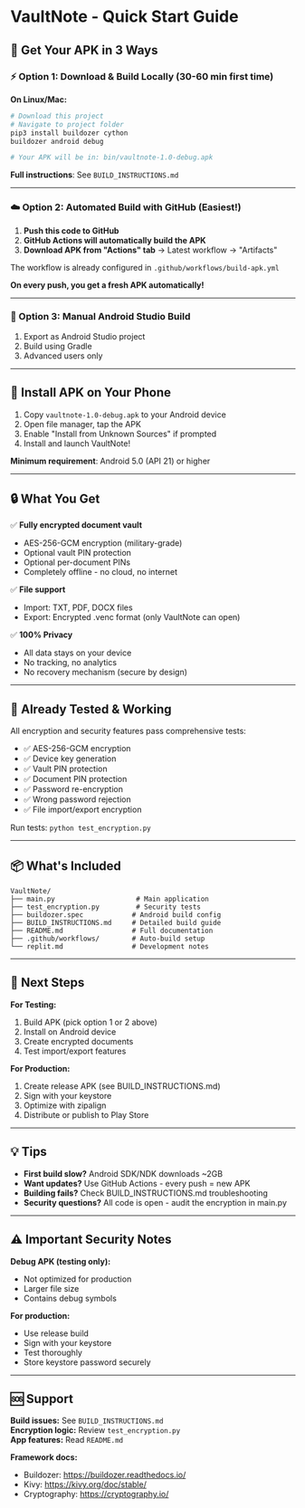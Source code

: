 # VaultNote - Quick Start Guide

## 🚀 Get Your APK in 3 Ways

### ⚡ Option 1: Download & Build Locally (30-60 min first time)

**On Linux/Mac:**
```bash
# Download this project
# Navigate to project folder
pip3 install buildozer cython
buildozer android debug

# Your APK will be in: bin/vaultnote-1.0-debug.apk
```

**Full instructions**: See `BUILD_INSTRUCTIONS.md`

---

### ☁️ Option 2: Automated Build with GitHub (Easiest!)

1. **Push this code to GitHub**
2. **GitHub Actions will automatically build the APK** 
3. **Download APK from "Actions" tab** → Latest workflow → "Artifacts"

The workflow is already configured in `.github/workflows/build-apk.yml`

**On every push, you get a fresh APK automatically!**

---

### 🔧 Option 3: Manual Android Studio Build

1. Export as Android Studio project
2. Build using Gradle
3. Advanced users only

---

## 📱 Install APK on Your Phone

1. Copy `vaultnote-1.0-debug.apk` to your Android device
2. Open file manager, tap the APK
3. Enable "Install from Unknown Sources" if prompted
4. Install and launch VaultNote!

**Minimum requirement**: Android 5.0 (API 21) or higher

---

## 🔒 What You Get

✅ **Fully encrypted document vault**
- AES-256-GCM encryption (military-grade)
- Optional vault PIN protection  
- Optional per-document PINs
- Completely offline - no cloud, no internet

✅ **File support**
- Import: TXT, PDF, DOCX files
- Export: Encrypted .venc format (only VaultNote can open)

✅ **100% Privacy**
- All data stays on your device
- No tracking, no analytics
- No recovery mechanism (secure by design)

---

## 🧪 Already Tested & Working

All encryption and security features pass comprehensive tests:
- ✅ AES-256-GCM encryption
- ✅ Device key generation
- ✅ Vault PIN protection
- ✅ Document PIN protection
- ✅ Password re-encryption
- ✅ Wrong password rejection
- ✅ File import/export encryption

Run tests: `python test_encryption.py`

---

## 📦 What's Included

```
VaultNote/
├── main.py                    # Main application
├── test_encryption.py         # Security tests
├── buildozer.spec            # Android build config
├── BUILD_INSTRUCTIONS.md     # Detailed build guide
├── README.md                 # Full documentation
├── .github/workflows/        # Auto-build setup
└── replit.md                 # Development notes
```

---

## 🎯 Next Steps

**For Testing:**
1. Build APK (pick option 1 or 2 above)
2. Install on Android device
3. Create encrypted documents
4. Test import/export features

**For Production:**
1. Create release APK (see BUILD_INSTRUCTIONS.md)
2. Sign with your keystore
3. Optimize with zipalign
4. Distribute or publish to Play Store

---

## 💡 Tips

- **First build slow?** Android SDK/NDK downloads ~2GB
- **Want updates?** Use GitHub Actions - every push = new APK
- **Building fails?** Check BUILD_INSTRUCTIONS.md troubleshooting
- **Security questions?** All code is open - audit the encryption in main.py

---

## ⚠️ Important Security Notes

**Debug APK (testing only):**
- Not optimized for production
- Larger file size
- Contains debug symbols

**For production:**
- Use release build
- Sign with your keystore  
- Test thoroughly
- Store keystore password securely

---

## 🆘 Support

**Build issues:** See `BUILD_INSTRUCTIONS.md`  
**Encryption logic:** Review `test_encryption.py`  
**App features:** Read `README.md`

**Framework docs:**
- Buildozer: https://buildozer.readthedocs.io/
- Kivy: https://kivy.org/doc/stable/
- Cryptography: https://cryptography.io/
